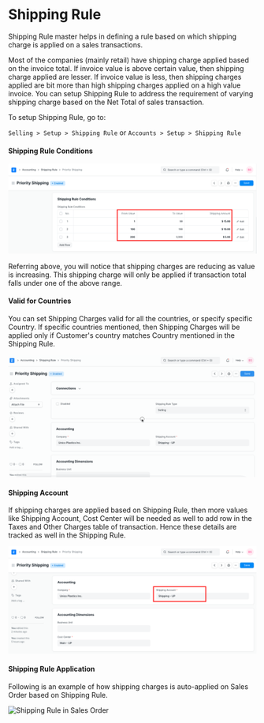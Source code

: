 
# Shipping Rule



Shipping Rule master helps in defining a rule based on which shipping charge is applied on a sales transactions.


Most of the companies (mainly retail) have shipping charge applied based on the invoice total. If invoice value is above certain value, then shipping charge applied are lesser. If invoice value is less, then shipping charges applied are bit more than high shipping charges applied on a high value invoice. You can setup Shipping Rule to address the requirement of varying shipping charge based on the Net Total of sales transaction.


To setup Shipping Rule, go to:


`Selling > Setup > Shipping Rule` or `Accounts > Setup > Shipping Rule`


#### Shipping Rule Conditions


![Shipping Rule Conditions](/files/shipping-rule-conditions.png)


Referring above, you will notice that shipping charges are reducing as value is increasing. This shipping charge will only be applied if transaction total falls under one of the above range.


#### Valid for Countries


You can set Shipping Charges valid for all the countries, or specify specific Country. If specific countries mentioned, then Shipping Charges will be applied only if Customer's country matches Country mentioned in the Shipping Rule.


![Country Specific Shipping Rules](/files/country-specific-shipping-rules.gif)


#### Shipping Account


If shipping charges are applied based on Shipping Rule, then more values like Shipping Account, Cost Center will be needed as well to add row in the Taxes and Other Charges table of transaction. Hence these details are tracked as well in the Shipping Rule.


![Shipping Account](/files/shipping-account.png)


#### Shipping Rule Application


Following is an example of how shipping charges is auto-applied on Sales Order based on Shipping Rule.


![Shipping Rule in Sales Order](/files/shipping-rule-in-sales-order.gif)




